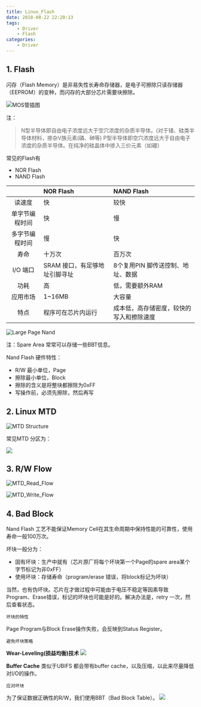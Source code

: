 ```yaml
---
title: Linux_Flash
date: 2018-08-22 22:20:13
tags:
    - Driver
    - Flash
categories:
    - Driver
---
```


## 1. Flash
闪存（Flash Memory）是非易失性长寿命存储器，是电子可擦除只读存储器（EEPROM）的变种，而闪存的大部分芯片需要块擦除。

![MOS管插图](https://raw.githubusercontent.com/JShell07/jshell07.github.io/master/images/Linux_Flash/MOS%E7%AE%A1.png)

注：
>N型半导体即自由电子浓度远大于空穴浓度的杂质半导体。(对于锗、硅类半导体材料，掺杂Ⅴ族元素(磷、砷等)
P型半导体即空穴浓度远大于自由电子浓度的杂质半导体。在纯净的硅晶体中掺入三价元素（如硼）

常见的Flash有
- NOR Flash
- NAND Flash

| | NOR Flash | NAND Flash |
| :-: | :- | :- |
| 读速度 | 快 | 较快 |
| 单字节编程时间 | 快 | 慢 |
| 多字节编程时间 | 慢 | 快 |
| 寿命 | 十万次 | 百万次 |
I/O 端口 | SRAM 接口，有足够地址引脚寻址 | 8个复用PIN 脚传送控制、地址、数据 |
| 功耗 | 高 | 低，需要额外RAM |
| 应用市场 | 1~16MB | 大容量 |
| 特点 | 程序可在芯片内运行 | 成本低，高存储密度，较快的写入和擦除速度 |

![Large Page Nand](https://raw.githubusercontent.com/JShell07/jshell07.github.io/master/images/Linux_Flash/Large_Page_Nand.png)

注：Spare Area 常常可以存储一些BBT信息。

Nand Flash 硬件特性：
- R/W 最小单位，Page
- 擦除最小单位，Block
- 擦除的含义是将整块都擦除为0xFF
- 写操作前，必须先擦除，然后再写

## 2. Linux MTD

![MTD Structure](https://raw.githubusercontent.com/JShell07/jshell07.github.io/master/images/Linux_Flash/Linux_MTD_Structure.png)

常见MTD 分区为：

![](https://raw.githubusercontent.com/JShell07/jshell07.github.io/master/images/Linux_Flash/MTD_Common_Partitions.png)

## 3. R/W Flow

![MTD_Read_Flow](https://raw.githubusercontent.com/JShell07/jshell07.github.io/master/images/Linux_Flash/MTD_Read_Flow.png)

![MTD_Write_Flow](https://raw.githubusercontent.com/JShell07/jshell07.github.io/master/images/Linux_Flash/MTD_Write_Flow.png)

## 4. Bad Block
Nand Flash 工艺不能保证Memory Cell在其生命周期中保持性能的可靠性，使用寿命一般100万次。

坏块一般分为：

- 固有坏块：生产中就有（芯片原厂将每个坏块第一个Page的spare area某个字节标记为非0xFF）
- 使用坏块：存储寿命（program/erase 错误，将block标记为坏块）

当然，也有伪坏块。芯片在才做过程中可能由于电压不稳定等因素导致Program、Erase错误，标记的坏块也可能是好的。解决办法是，retry 一次，然后查看状态。

`坏块的特性`

Page Program与Block Erase操作失败，会反映到Status Register。

`避免坏块策略`

**Wear-Leveling(损益均衡)技术**
![](https://raw.githubusercontent.com/JShell07/jshell07.github.io/master/images/Linux_Flash/Wear_Leveling.png)

**Buffer Cache**
类似于UBIFS 都会带有buffer cache，以及压缩，以此来尽量降低对I/O的操作。

`应对坏块`

为了保证数据正确性的R/W，我们使用BBT（Bad Block Table）。
![](https://raw.githubusercontent.com/JShell07/jshell07.github.io/master/images/Linux_Flash/BBT.png)




